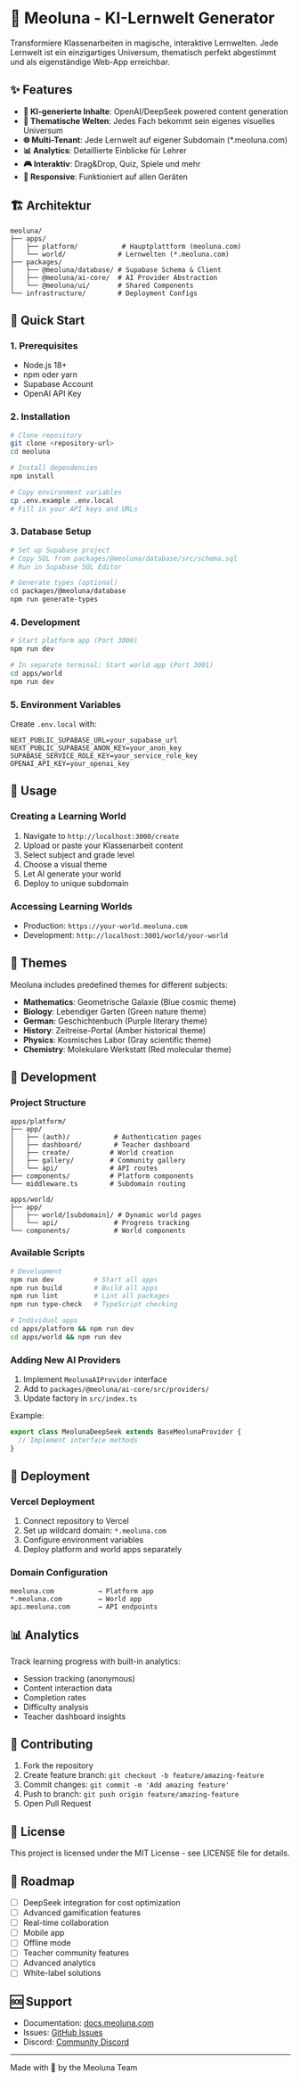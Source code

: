# 🌙 Meoluna - KI-Lernwelt Generator

Transformiere Klassenarbeiten in magische, interaktive Lernwelten. Jede Lernwelt ist ein einzigartiges Universum, thematisch perfekt abgestimmt und als eigenständige Web-App erreichbar.

## ✨ Features

- **🤖 KI-generierte Inhalte**: OpenAI/DeepSeek powered content generation
- **🎨 Thematische Welten**: Jedes Fach bekommt sein eigenes visuelles Universum
- **🌐 Multi-Tenant**: Jede Lernwelt auf eigener Subdomain (*.meoluna.com)
- **📊 Analytics**: Detaillierte Einblicke für Lehrer
- **🎮 Interaktiv**: Drag&Drop, Quiz, Spiele und mehr
- **📱 Responsive**: Funktioniert auf allen Geräten

## 🏗️ Architektur

```
meoluna/
├── apps/
│   ├── platform/           # Hauptplattform (meoluna.com)
│   └── world/             # Lernwelten (*.meoluna.com)
├── packages/
│   ├── @meoluna/database/ # Supabase Schema & Client
│   ├── @meoluna/ai-core/  # AI Provider Abstraction
│   └── @meoluna/ui/       # Shared Components
└── infrastructure/        # Deployment Configs
```

## 🚀 Quick Start

### 1. Prerequisites

- Node.js 18+
- npm oder yarn
- Supabase Account
- OpenAI API Key

### 2. Installation

```bash
# Clone repository
git clone <repository-url>
cd meoluna

# Install dependencies
npm install

# Copy environment variables
cp .env.example .env.local
# Fill in your API keys and URLs
```

### 3. Database Setup

```bash
# Set up Supabase project
# Copy SQL from packages/@meoluna/database/src/schema.sql
# Run in Supabase SQL Editor

# Generate types (optional)
cd packages/@meoluna/database
npm run generate-types
```

### 4. Development

```bash
# Start platform app (Port 3000)
npm run dev

# In separate terminal: Start world app (Port 3001)
cd apps/world
npm run dev
```

### 5. Environment Variables

Create `.env.local` with:

```env
NEXT_PUBLIC_SUPABASE_URL=your_supabase_url
NEXT_PUBLIC_SUPABASE_ANON_KEY=your_anon_key
SUPABASE_SERVICE_ROLE_KEY=your_service_role_key
OPENAI_API_KEY=your_openai_key
```

## 📱 Usage

### Creating a Learning World

1. Navigate to `http://localhost:3000/create`
2. Upload or paste your Klassenarbeit content
3. Select subject and grade level
4. Choose a visual theme
5. Let AI generate your world
6. Deploy to unique subdomain

### Accessing Learning Worlds

- Production: `https://your-world.meoluna.com`
- Development: `http://localhost:3001/world/your-world`

## 🎨 Themes

Meoluna includes predefined themes for different subjects:

- **Mathematics**: Geometrische Galaxie (Blue cosmic theme)
- **Biology**: Lebendiger Garten (Green nature theme)
- **German**: Geschichtenbuch (Purple literary theme)
- **History**: Zeitreise-Portal (Amber historical theme)
- **Physics**: Kosmisches Labor (Gray scientific theme)
- **Chemistry**: Molekulare Werkstatt (Red molecular theme)

## 🔧 Development

### Project Structure

```
apps/platform/
├── app/
│   ├── (auth)/           # Authentication pages
│   ├── dashboard/        # Teacher dashboard
│   ├── create/          # World creation
│   ├── gallery/         # Community gallery
│   └── api/             # API routes
├── components/          # Platform components
└── middleware.ts        # Subdomain routing

apps/world/
├── app/
│   ├── world/[subdomain]/ # Dynamic world pages
│   └── api/              # Progress tracking
└── components/           # World components
```

### Available Scripts

```bash
# Development
npm run dev          # Start all apps
npm run build        # Build all apps
npm run lint         # Lint all packages
npm run type-check   # TypeScript checking

# Individual apps
cd apps/platform && npm run dev
cd apps/world && npm run dev
```

### Adding New AI Providers

1. Implement `MeolunaAIProvider` interface
2. Add to `packages/@meoluna/ai-core/src/providers/`
3. Update factory in `src/index.ts`

Example:
```typescript
export class MeolunaDeepSeek extends BaseMeolunaProvider {
  // Implement interface methods
}
```

## 🚀 Deployment

### Vercel Deployment

1. Connect repository to Vercel
2. Set up wildcard domain: `*.meoluna.com`
3. Configure environment variables
4. Deploy platform and world apps separately

### Domain Configuration

```
meoluna.com           → Platform app
*.meoluna.com         → World app
api.meoluna.com       → API endpoints
```

## 📊 Analytics

Track learning progress with built-in analytics:

- Session tracking (anonymous)
- Content interaction data
- Completion rates
- Difficulty analysis
- Teacher dashboard insights

## 🤝 Contributing

1. Fork the repository
2. Create feature branch: `git checkout -b feature/amazing-feature`
3. Commit changes: `git commit -m 'Add amazing feature'`
4. Push to branch: `git push origin feature/amazing-feature`
5. Open Pull Request

## 📄 License

This project is licensed under the MIT License - see LICENSE file for details.

## 🎯 Roadmap

- [ ] DeepSeek integration for cost optimization
- [ ] Advanced gamification features
- [ ] Real-time collaboration
- [ ] Mobile app
- [ ] Offline mode
- [ ] Teacher community features
- [ ] Advanced analytics
- [ ] White-label solutions

## 🆘 Support

- Documentation: [docs.meoluna.com](https://docs.meoluna.com)
- Issues: [GitHub Issues](https://github.com/your-org/meoluna/issues)
- Discord: [Community Discord](https://discord.gg/meoluna)

---

Made with 🌙 by the Meoluna Team